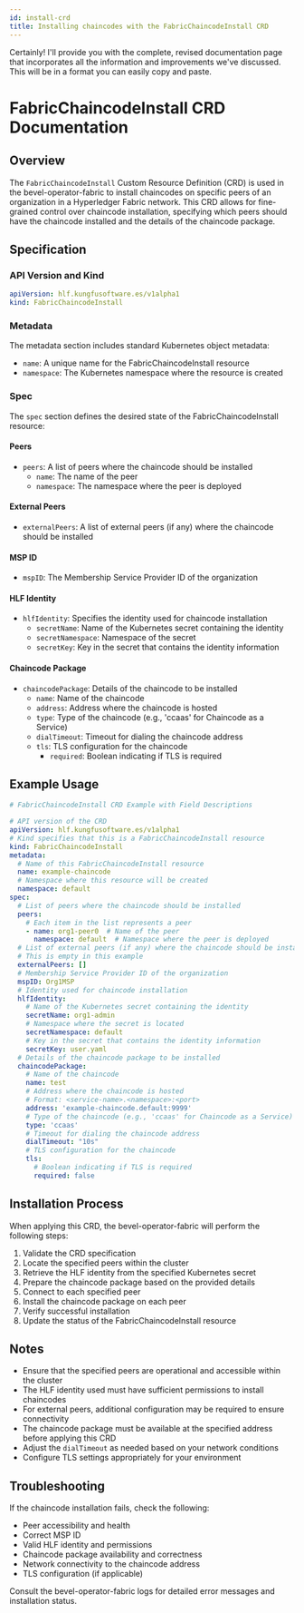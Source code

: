 ```yaml
---
id: install-crd
title: Installing chaincodes with the FabricChaincodeInstall CRD
---
```


Certainly! I'll provide you with the complete, revised documentation page that incorporates all the information and improvements we've discussed. This will be in a format you can easily copy and paste.

# FabricChaincodeInstall CRD Documentation

## Overview

The `FabricChaincodeInstall` Custom Resource Definition (CRD) is used in the bevel-operator-fabric to install chaincodes on specific peers of an organization in a Hyperledger Fabric network. This CRD allows for fine-grained control over chaincode installation, specifying which peers should have the chaincode installed and the details of the chaincode package.

## Specification

### API Version and Kind

```yaml
apiVersion: hlf.kungfusoftware.es/v1alpha1
kind: FabricChaincodeInstall
```

### Metadata

The metadata section includes standard Kubernetes object metadata:

- `name`: A unique name for the FabricChaincodeInstall resource
- `namespace`: The Kubernetes namespace where the resource is created

### Spec

The `spec` section defines the desired state of the FabricChaincodeInstall resource:

#### Peers

- `peers`: A list of peers where the chaincode should be installed
  - `name`: The name of the peer
  - `namespace`: The namespace where the peer is deployed

#### External Peers

- `externalPeers`: A list of external peers (if any) where the chaincode should be installed

#### MSP ID

- `mspID`: The Membership Service Provider ID of the organization

#### HLF Identity

- `hlfIdentity`: Specifies the identity used for chaincode installation
  - `secretName`: Name of the Kubernetes secret containing the identity
  - `secretNamespace`: Namespace of the secret
  - `secretKey`: Key in the secret that contains the identity information

#### Chaincode Package

- `chaincodePackage`: Details of the chaincode to be installed
  - `name`: Name of the chaincode
  - `address`: Address where the chaincode is hosted
  - `type`: Type of the chaincode (e.g., 'ccaas' for Chaincode as a Service)
  - `dialTimeout`: Timeout for dialing the chaincode address
  - `tls`: TLS configuration for the chaincode
    - `required`: Boolean indicating if TLS is required

## Example Usage

```yaml
# FabricChaincodeInstall CRD Example with Field Descriptions

# API version of the CRD
apiVersion: hlf.kungfusoftware.es/v1alpha1
# Kind specifies that this is a FabricChaincodeInstall resource
kind: FabricChaincodeInstall
metadata:
  # Name of this FabricChaincodeInstall resource
  name: example-chaincode
  # Namespace where this resource will be created
  namespace: default
spec:
  # List of peers where the chaincode should be installed
  peers:
    # Each item in the list represents a peer
    - name: org1-peer0  # Name of the peer
      namespace: default  # Namespace where the peer is deployed
  # List of external peers (if any) where the chaincode should be installed
  # This is empty in this example
  externalPeers: []
  # Membership Service Provider ID of the organization
  mspID: Org1MSP
  # Identity used for chaincode installation
  hlfIdentity:
    # Name of the Kubernetes secret containing the identity
    secretName: org1-admin
    # Namespace where the secret is located
    secretNamespace: default
    # Key in the secret that contains the identity information
    secretKey: user.yaml
  # Details of the chaincode package to be installed
  chaincodePackage:
    # Name of the chaincode
    name: test
    # Address where the chaincode is hosted
    # Format: <service-name>.<namespace>:<port>
    address: 'example-chaincode.default:9999'
    # Type of the chaincode (e.g., 'ccaas' for Chaincode as a Service)
    type: 'ccaas'
    # Timeout for dialing the chaincode address
    dialTimeout: "10s"
    # TLS configuration for the chaincode
    tls:
      # Boolean indicating if TLS is required
      required: false
```

## Installation Process

When applying this CRD, the bevel-operator-fabric will perform the following steps:

1. Validate the CRD specification
2. Locate the specified peers within the cluster
3. Retrieve the HLF identity from the specified Kubernetes secret
4. Prepare the chaincode package based on the provided details
5. Connect to each specified peer
6. Install the chaincode package on each peer
7. Verify successful installation
8. Update the status of the FabricChaincodeInstall resource

## Notes

- Ensure that the specified peers are operational and accessible within the cluster
- The HLF identity used must have sufficient permissions to install chaincodes
- For external peers, additional configuration may be required to ensure connectivity
- The chaincode package must be available at the specified address before applying this CRD
- Adjust the `dialTimeout` as needed based on your network conditions
- Configure TLS settings appropriately for your environment

## Troubleshooting

If the chaincode installation fails, check the following:

- Peer accessibility and health
- Correct MSP ID
- Valid HLF identity and permissions
- Chaincode package availability and correctness
- Network connectivity to the chaincode address
- TLS configuration (if applicable)

Consult the bevel-operator-fabric logs for detailed error messages and installation status.